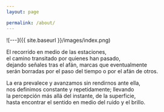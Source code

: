 ```yaml
---
layout: page

permalink: /about/
---
```


![---]({{ site.baseurl }}/images/index.png)

El recorrido en medio de las estaciones,<br>
el camino transitado por quienes han pasado,<br>
dejando señales tras el afán,
marcas que eventualmente<br> serán borradas
por el paso del tiempo o por el afán de otros.<br>

La era prevalece y avanzamos sin rendirnos ante ella,<br>
nos definimos constante y repetidamente; llevando<br>
la percepción más allá del instante, de la superficie,<br>
hasta encontrar el sentido en medio del ruido y el brillo.

<!-- ## [correo@guillermosolano.co](mailto:correo@guillermosolano.co) -->

